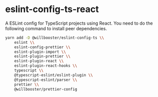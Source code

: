 # eslint-config-ts-react

A ESLint config for TypeScript projects using React.
You need to do the following command to install peer dependencies.

```sh
yarn add -D @willbooster/eslint-config-ts \\
    eslint \\
    eslint-config-prettier \\
    eslint-plugin-import \\
    eslint-plugin-prettier \\
    eslint-plugin-react \\
    eslint-plugin-react-hooks \\
    typescript \\
    @typescript-eslint/eslint-plugin \\
    @typescript-eslint/parser \\
    prettier \\
    @willbooster/prettier-config
```
